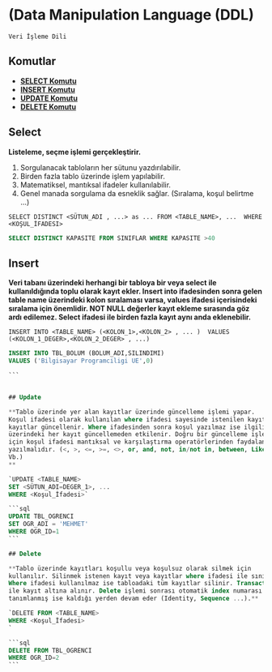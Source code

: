 # (Data Manipulation Language (DDL) 

`Veri İşleme Dili `

## Komutlar

* [**SELECT Komutu**](#select)
* [**INSERT Komutu**](#ınsert)
* [**UPDATE Komutu**](#update)
* [**DELETE Komutu**](#delete)


## Select

**Listeleme, seçme işlemi gerçekleştirir.**

1. Sorgulanacak tabloların her sütunu yazdırılabilir.
2. Birden fazla tablo üzerinde işlem yapılabilir.
3. Matematiksel, mantıksal ifadeler kullanılabilir.
4. Genel manada sorgulama da esneklik sağlar. (Sıralama, koşul belirtme ...)

`SELECT DISTINCT <SÜTUN_ADI , ...> as ... FROM <TABLE_NAME>, ... 
WHERE <KOŞUL_İFADESI> `

```sql
SELECT DISTINCT KAPASITE FROM SINIFLAR WHERE KAPASITE >40

```

## Insert

**Veri tabanı üzerindeki herhangi bir tabloya bir veya select ile
kullanıldığında toplu olarak kayıt ekler. Insert into ifadesinden sonra gelen table
name üzerindeki kolon sıralaması varsa, values ifadesi içerisindeki sıralama için
önemlidir. NOT NULL değerler kayıt ekleme sırasında göz ardı edilemez. Select
ifadesi ile birden fazla kayıt aynı anda eklenebilir.**

`INSERT INTO <TABLE_NAME> (<KOLON_1>,<KOLON_2> , ... ) 
VALUES (<KOLON_1_DEGER>,<KOLON_2_DEGER> , ...)
`

````sql
INSERT INTO TBL_BOLUM (BOLUM_ADI,SILINDIMI)
VALUES ('Bilgisayar Programciligi UE',0)

```


## Update

**Tablo üzerinde yer alan kayıtlar üzerinde güncelleme işlemi yapar.
Koşul ifadesi olarak kullanılan where ifadesi sayesinde istenilen kayıt veya
kayıtlar güncellenir. Where ifadesinden sonra koşul yazılmaz ise ilgili tablo
üzerindeki her kayıt güncellemeden etkilenir. Doğru bir güncelleme işlemi
için koşul ifadesi mantıksal ve karşılaştırma operatörlerinden faydalanılarak
yazılmalıdır. (<, >, <=, >=, <>, or, and, not, in/not in, between, Like, ...
Vb.)
**

`UPDATE <TABLE_NAME> 
SET <SÜTUN_ADI=DEGER_1>, ...
WHERE <Koşul_İfadesi>`

```sql
UPDATE TBL_OGRENCI
SET OGR_ADI = 'MEHMET'
WHERE OGR_ID=1
```

## Delete

**Tablo üzerinde kayıtları koşullu veya koşulsuz olarak silmek için
kullanılır. Silinmek istenen kayıt veya kayıtlar where ifadesi ile sınırlandırılır.
Where ifadesi kullanılmaz ise tabloadaki tüm kayıtlar silinir. Transaction log
ile kayıt altına alınır. Delete işlemi sonrası otomatik index numarası
tanımlanmış ise kaldığı yerden devam eder (Identity, Sequence ...).**

`DELETE FROM <TABLE_NAME>
WHERE <Koşul_İfadesi>
`

```sql
DELETE FROM TBL_OGRENCI
WHERE OGR_ID=2
```

